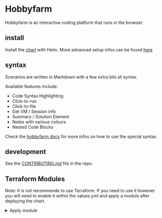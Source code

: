 # Hobbyfarm
Hobbyfarm is an interactive coding platform that runs in the browser.


## install
Install the [chart](chart.md) with Helm.
More advanced setup infos can be found [here](https://hobbyfarm.github.io/docs/setup/)

## syntax

Scenarios are written in Markdown with a few extra bits of syntax.

Available features include:
* Code Syntax Highlighting
* Click-to-run
* Click-to-file
* Get VM / Session info
* Summary / Solution Element
* Notes with various colours
* Nested Code Blocks

Check the [hobbyfarm docs](https://hobbyfarm.github.io/docs/appendix/markdown_syntax/) for more infos on how to use the special syntax.

## development

See the [CONTRIBUTING.md](https://github.com/hobbyfarm/hobbyfarm/blob/master/CONTRIBUTING.md) file in the repo.

## Terraform Modules
Note: It is not recommende to use Terraform. If you need to use it however you will need to enable it within the values.yml and apply a module after deploying the chart.

<details>
<summary>Apply module</summary>
You will need to apply a module for your provider. See Examples below

```yaml
apiVersion: terraformcontroller.cattle.io/v1
kind: Module
metadata:
  name: tf-module
  namespace: {{ .Release.Namespace }}
spec:
  git:
    url: {{ module_repo }}
```
  ### google:
    module: tf-module
    module_repo: https://github.com/boxboat/tf-module-google
    # credentials: |

  ### aws:
    module: tf-module
    module_repo: https://github.com/hobbyfarm/tf-module-aws
    image: ami-04763b3055de4860b
    region: us-east-1
    # access_key:
    # secret_key:
    # subnet:
    # vpc_security_group_id:

  ### vsphere:
    module: tf-module
    module_repo: https://github.com/hobbyfarm/tf-module-vsphere

  ### do:
    module: tf-module
    module_repo: https://github.com/dramich/domodule
</details>

